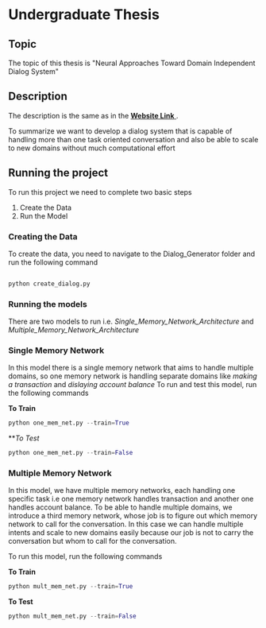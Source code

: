 # Undergraduate Thesis

## Topic

The topic of this thesis is "Neural Approaches Toward Domain Independent Dialog System"

## Description

The description is the same as in the [ **Website Link** ](<https://sourabhmajumdar.github.io/undergrad_thesis/>).

To summarize we want to develop a dialog system that is capable of handling more than one task oriented conversation and also be able to scale to new domains without much computational effort

## Running the project 

To run this project we need to complete two basic steps

1. Create the Data
2. Run the Model

### Creating the Data

To create the data, you need to navigate to the Dialog_Generator folder and run the following command

```python

python create_dialog.py

```

### Running the models

There are two models to run i.e. *Single_Memory_Network_Architecture* and *Multiple_Memory_Network_Architecture*

### Single Memory Network

In this model there is a single memory network that aims to handle multiple domains, so one memory network is handling separate domains like *making a transaction* and *dislaying account balance*
To run and test this model, run the following commands

**To Train**
```python
python one_mem_net.py --train=True
```

***To Test*
```python
python one_mem_net.py --train=False
```

### Multiple Memory Network

In this model, we have multiple memory networks, each handling one specific task i.e one memory network handles transaction and another one handles account balance.
To be able to handle multiple domains, we introduce a third memory network, whose job is to figure out which memory network to call for the conversation.
In this case we can handle multiple intents and scale to new domains easily because our job is not to carry the conversation but whom to call for the conversation.

To run this model, run the following commands

**To Train**
```python
python mult_mem_net.py --train=True
```

**To Test**
```python
python mult_mem_net.py --train=False
```
